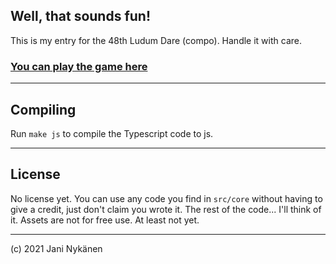 ## Well, that sounds fun!

This is my entry for the 48th Ludum Dare (compo). Handle it with care.

### [You can play the game here](https://jani-nykanen.github.io/well-that-sounds-fun/output)

-----

## Compiling

Run `make js` to compile the Typescript code to js.

-----

## License

No license yet. You can use any code you find in `src/core` without having to give a credit, just don't claim you wrote it. The rest of the code... I'll think of it. Assets are not for free use. At least not yet.

-----


(c) 2021 Jani Nykänen
